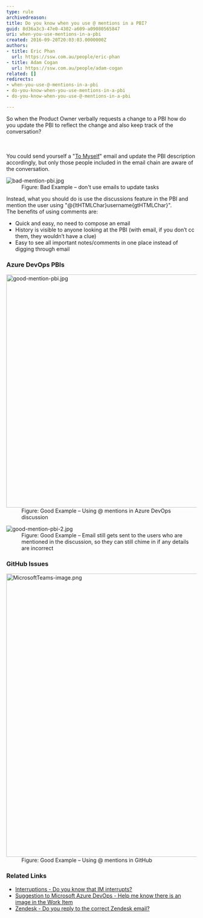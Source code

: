 ```yaml
---
type: rule
archivedreason: 
title: Do you know when you use @ mentions in a PBI?
guid: 8d36a3c3-47e0-4302-a609-a09080565847
uri: when-you-use-mentions-in-a-pbi
created: 2016-09-20T20:03:03.0000000Z
authors:
- title: Eric Phan
  url: https://ssw.com.au/people/eric-phan
- title: Adam Cogan
  url: https://ssw.com.au/people/adam-cogan
related: []
redirects:
- when-you-use-@-mentions-in-a-pbi
- do-you-know-when-you-use-mentions-in-a-pbi
- do-you-know-when-you-use-@-mentions-in-a-pbi

---
```



​​​So when the Product Owner verbally requests a change to a PBI how do you update the PBI to reflect the change and also keep track of the conversation?<br>
<br><excerpt class='endintro'></excerpt><br>
<p>You could send yourself a &quot;​<a href="/_layouts/15/FIXUPREDIRECT.ASPX?WebId=3dfc0e07-e23a-4cbb-aac2-e778b71166a2&amp;TermSetId=07da3ddf-0924-4cd2-a6d4-a4809ae20160&amp;TermId=5c16d531-007d-49ef-8acc-b26596e13e84">To Myself</a>&quot; email and update the PBI description accordingly, but only those people included in the email chain are aware of the conversation. 
   <br></p><dl class="badImage"><dt> 
      <img src="/PublishingImages/bad-mention-pbi.jpg" alt="bad-mention-pbi.jpg" /> 
   </dt><dd>Figure&#58; Bad Example – don't use emails to update tasks</dd></dl><p>Instead, what you should do is use the discussions feature in the PBI and mention the user using &quot;@{ltHTMLChar}username{gtHTMLChar}&quot;.&#160;<br>The benefits of using comments are&#58;<br> </p><ul><li>Quick and easy, no need to compose an email<br></li><li>History is visible to anyone looking at the PBI (with email, if you don’t cc them, they wouldn’t have a clue)<br></li><li>Easy to see all important notes/comments in one place instead of digging through email<br></li></ul><h3 class="ssw15-rteElement-H3">Azure DevOps​ PBIs<br></h3><dl class="goodImage"><dt> 
      <img src="/PublishingImages/good-mention-pbi.jpg" alt="good-mention-pbi.jpg" style="width&#58;750px;height&#58;617px;" /> 
   </dt><dd>Figure&#58; Good Example – Using @ mentions in Azure DevOps discussion</dd></dl><dl class="goodImage"><dt> 
      <img src="/PublishingImages/good-mention-pbi-2.jpg" alt="good-mention-pbi-2.jpg" /> 
   </dt><dd>Figure&#58; Good Example – Email still gets sent to the users who are mentioned in the discussion, so they can still chime in if any details are incorrect<br></dd></dl><h3>GitHub Issues<br></h3><dl class="goodImage"><dt><img src="/PublishingImages/MicrosoftTeams-image.png" alt="MicrosoftTeams-image.png" style="width&#58;750px;" /></dt><dd>Figure&#58; Good Example – Using @ mentions in Git​Hub​<br></dd></dl><h3>Related ​Links<br></h3><ul><li>
      <a href="/_layouts/15/FIXUPREDIRECT.ASPX?WebId=3dfc0e07-e23a-4cbb-aac2-e778b71166a2&amp;TermSetId=07da3ddf-0924-4cd2-a6d4-a4809ae20160&amp;TermId=d68a015b-fa82-419d-97f0-266ba8fb4e5d">Interruptions - Do you know that IM interrupts? </a></li><li>​<a href="https&#58;//bettersoftwaresuggestions.com/microsoft/azure-devops/help-me-know-there-is-an-image-in-the-work-item/">Suggestion to Microsoft Azure DevOps&#160;​- Help me know there is an image in the Work Item</a>​<br></li><li>
      <a href="/_layouts/15/FIXUPREDIRECT.ASPX?WebId=3dfc0e07-e23a-4cbb-aac2-e778b71166a2&amp;TermSetId=07da3ddf-0924-4cd2-a6d4-a4809ae20160&amp;TermId=1da8f964-7564-4ed3-b847-749becaa42c1">Zendesk - Do you reply to the correct Zendesk email?​​</a><br></li></ul>


